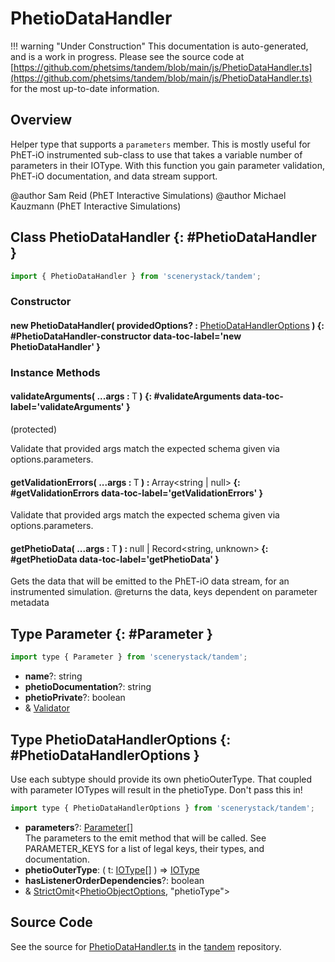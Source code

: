 # PhetioDataHandler

!!! warning "Under Construction"
    This documentation is auto-generated, and is a work in progress. Please see the source code at
    [https://github.com/phetsims/tandem/blob/main/js/PhetioDataHandler.ts](https://github.com/phetsims/tandem/blob/main/js/PhetioDataHandler.ts) for the most up-to-date information.

## Overview

Helper type that supports a `parameters` member.
This is mostly useful for PhET-iO instrumented sub-class to use that takes a variable number of parameters in their
IOType. With this function you gain parameter validation, PhET-iO documentation, and data stream support.

@author Sam Reid (PhET Interactive Simulations)
@author Michael Kauzmann (PhET Interactive Simulations)

## Class PhetioDataHandler {: #PhetioDataHandler }


```js
import { PhetioDataHandler } from 'scenerystack/tandem';
```
### Constructor

#### new PhetioDataHandler( providedOptions? : <span style="font-weight: 400;">[PhetioDataHandlerOptions](../tandem/PhetioDataHandler.md#PhetioDataHandlerOptions)</span> ) {: #PhetioDataHandler-constructor data-toc-label='new PhetioDataHandler' }

### Instance Methods

#### validateArguments( ...args : <span style="font-weight: 400;">T</span> ) {: #validateArguments data-toc-label='validateArguments' }

(protected)

Validate that provided args match the expected schema given via options.parameters.

#### getValidationErrors( ...args : <span style="font-weight: 400;">T</span> ) : <span style="font-weight: 400;">Array&lt;<span style="color: hsla(calc(var(--md-hue) + 180deg),80%,40%,1);">string</span> | <span style="color: hsla(calc(var(--md-hue) + 180deg),80%,40%,1);">null</span>&gt;</span> {: #getValidationErrors data-toc-label='getValidationErrors' }

Validate that provided args match the expected schema given via options.parameters.

#### getPhetioData( ...args : <span style="font-weight: 400;">T</span> ) : <span style="font-weight: 400;"><span style="color: hsla(calc(var(--md-hue) + 180deg),80%,40%,1);">null</span> | Record&lt;<span style="color: hsla(calc(var(--md-hue) + 180deg),80%,40%,1);">string</span>, <span style="color: hsla(calc(var(--md-hue) + 180deg),80%,40%,1);">unknown</span>&gt;</span> {: #getPhetioData data-toc-label='getPhetioData' }

Gets the data that will be emitted to the PhET-iO data stream, for an instrumented simulation.
@returns the data, keys dependent on parameter metadata



## Type Parameter {: #Parameter }


```js
import type { Parameter } from 'scenerystack/tandem';
```


- **name**?: <span style="color: hsla(calc(var(--md-hue) + 180deg),80%,40%,1);">string</span>
- **phetioDocumentation**?: <span style="color: hsla(calc(var(--md-hue) + 180deg),80%,40%,1);">string</span>
- **phetioPrivate**?: <span style="color: hsla(calc(var(--md-hue) + 180deg),80%,40%,1);">boolean</span>
- &amp; [Validator](../axon/Validation.md#Validator)




## Type PhetioDataHandlerOptions {: #PhetioDataHandlerOptions }


Use each subtype should provide its own phetioOuterType. That coupled with parameter IOTypes will result in the
phetioType. Don't pass this in!

```js
import type { PhetioDataHandlerOptions } from 'scenerystack/tandem';
```


- **parameters**?: [Parameter](../tandem/PhetioDataHandler.md#Parameter)[]
<br>  The parameters to the emit method that will be called.
  See PARAMETER_KEYS for a list of legal keys, their types, and documentation.
- **phetioOuterType**: ( t: [IOType](../tandem/IOType.md)[] ) =&gt; [IOType](../tandem/IOType.md)
- **hasListenerOrderDependencies**?: <span style="color: hsla(calc(var(--md-hue) + 180deg),80%,40%,1);">boolean</span>
- &amp; [StrictOmit](../phet-core/StrictOmit.md)&lt;[PhetioObjectOptions](../tandem/PhetioObject.md#PhetioObjectOptions), "phetioType"&gt;




## Source Code

See the source for [PhetioDataHandler.ts](https://github.com/phetsims/tandem/blob/main/js/PhetioDataHandler.ts) in the [tandem](https://github.com/phetsims/tandem) repository.
